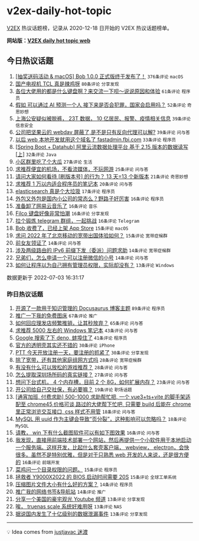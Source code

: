 # v2ex-daily-hot-topic

[V2EX](https://www.v2ex.com/) 热议话题榜，记录从 2020-12-18 日开始的 V2EX 热议话题榜单。

**网站版：[V2EX daily hot topic web](https://boojack.github.io/v2ex-daily-hot-topic-web/)**

## 今日热议话题

<!-- TODAY BEGIN -->

1. [[抽奖送码活动 & macOS] Bob 1.0.0 正式版终于发布了！](https://www.v2ex.com/t/863800) `376条评论` `macOS`
1. [国产电视机 TCL 真是辣鸡呀](https://www.v2ex.com/t/863737) `80条评论` `分享发现`
1. [各位大佬用的都是什么键盘啊？来交流一下呗～说说原因和体验](https://www.v2ex.com/t/863798) `61条评论` `程序员`
1. [假如 可以通过 AI 预测一个人 接下来是否会犯罪，国家会启用吗？](https://www.v2ex.com/t/863801) `52条评论` `奇思妙想`
1. [上海公安疑似被脱裤， 23T 数据， 10 亿居民、报警、疫情相关信息](https://www.v2ex.com/t/863785) `39条评论` `信息安全`
1. [公司把坚果云的 webdav 屏蔽了,是不是只有反向代理可以解?](https://www.v2ex.com/t/863722) `39条评论` `问与答`
1. [以后 web 本地开发就用这个域名了 fastadmin.fbi.com](https://www.v2ex.com/t/863767) `33条评论` `程序员`
1. [[Spring Boot + Datahub] 阿里云流数据处理平台 基于 2.15 版本的数据读写 [上]](https://www.v2ex.com/t/863778) `32条评论` `Java`
1. [小区群里吃了个大瓜](https://www.v2ex.com/t/863724) `27条评论` `生活`
1. [求推荐便宜的机场，不看流媒体，不玩网游](https://www.v2ex.com/t/863726) `25条评论` `问与答`
1. [请问大家如何看待 [刷版本号] 的行为？ 13 天=13 个新版本](https://www.v2ex.com/t/863770) `21条评论` `奇思妙想`
1. [求推荐 1 万以内适合程序员的笔记本](https://www.v2ex.com/t/863820) `20条评论` `问与答`
1. [elasticsearch 真是个大垃圾](https://www.v2ex.com/t/863836) `17条评论` `程序员`
1. [外包又外包是国内小公司的常态么？野路子好厉害](https://www.v2ex.com/t/863823) `16条评论` `程序员`
1. [准备卸了网易云音乐了](https://www.v2ex.com/t/863769) `16条评论` `音乐`
1. [Filco 键盘好像非常怕潮](https://www.v2ex.com/t/863763) `16条评论` `分享发现`
1. [拉个锻炼 telegram 群组，一起挑战](https://www.v2ex.com/t/863734) `16条评论` `Telegram`
1. [Bob 收费了，已经上架 App Store](https://www.v2ex.com/t/863819) `15条评论` `macOS`
1. [求问 2022 年了北京移动的宽带出国体验如何？](https://www.v2ex.com/t/863720) `15条评论` `宽带症候群`
1. [前女友领证了](https://www.v2ex.com/t/863818) `14条评论` `问与答`
1. [涉及两级路由的 IPv6 前缀下发（委派）问题求助](https://www.v2ex.com/t/863738) `14条评论` `宽带症候群`
1. [兄弟们，怎么申请一个可以注册微信的小号](https://www.v2ex.com/t/863721) `14条评论` `问与答`
1. [如何让程序以为自己拥有管理员权限，实际却没有？](https://www.v2ex.com/t/863736) `13条评论` `Windows`

数据更新于 2022-07-03 16:31:17

<!-- TODAY END -->

### 昨日热议话题

<!-- YESTERDAY BEGIN -->

1. [开源了一款用于知识管理的 Docusaurus 博客主题](https://www.v2ex.com/t/863618) `89条评论` `程序员`
1. [推广一下我的免费图床](https://www.v2ex.com/t/863571) `67条评论` `推广`
1. [如何回应理发店频繁推销，让其秒放弃？](https://www.v2ex.com/t/863606) `65条评论` `问与答`
1. [求推荐 5000 左右的 Windows 笔记本](https://www.v2ex.com/t/863572) `43条评论` `问与答`
1. [Google 搜索了下 deno, 蚌埠住了](https://www.v2ex.com/t/863573) `41条评论` `程序员`
1. [官方的透明壳其实还不错的](https://www.v2ex.com/t/863609) `30条评论` `iPhone`
1. [PTT 今天开放注册一天，要注册的抓紧了](https://www.v2ex.com/t/863601) `30条评论` `分享发现`
1. [除了宽带，还有其他家庭组网方式吗](https://www.v2ex.com/t/863596) `28条评论` `宽带症候群`
1. [有没有什么可以放松的游戏推荐？](https://www.v2ex.com/t/863658) `28条评论` `问与答`
1. [怎么提取深圳场所码的真实链接？](https://www.v2ex.com/t/863661) `27条评论` `问与答`
1. [想问下台式机， 4 个内存槽，目前 2 个 8G，如何扩展内存？](https://www.v2ex.com/t/863581) `23条评论` `问与答`
1. [开公司给自己交社保，有必要嘛？](https://www.v2ex.com/t/863660) `19条评论` `职场话题`
1. [[通宵加班, 付费求助] 500-1000 求助帮忙把, 一个 vue3+ts+vite 的脚手架适配至 chrome45,价格可谈,路过的大佬帮下忙吧, 只需要 build 后能在 chrome 里正常浏览交互接口, css 样式不用管](https://www.v2ex.com/t/863679) `18条评论` `问与答`
1. [MySQL 用 uuid 作为主键会导致“页分裂”，这种影响可以忽略吗？](https://www.v2ex.com/t/863662) `18条评论` `MySQL`
1. [请教， win 下有什么截图软件可以有如下图效果](https://www.v2ex.com/t/863672) `16条评论` `问与答`
1. [我发现，直接用前端技术部署一个网站，然后再提供一个小软件用于本地启动一个服务端。这样开发，比起什么套壳客户端， webview， electron，会快很多。虽然不是特别优雅，但是对于只熟悉 web 开发的人来说，还是很方便的](https://www.v2ex.com/t/863576) `16条评论` `前端开发`
1. [菜鸡问一个目录权限的问题。](https://www.v2ex.com/t/863624) `15条评论` `程序员`
1. [拯救者 Y9000X2022 的 BIOS 启动时间需要 20S](https://www.v2ex.com/t/863566) `15条评论` `全球工单系统`
1. [压缩图片文件大小有什么好的方案？](https://www.v2ex.com/t/863667) `14条评论` `程序员`
1. [推广我的网络书签&导航站](https://www.v2ex.com/t/863577) `14条评论` `推广`
1. [分享一个美国的豪宅观光 Youtube 频道](https://www.v2ex.com/t/863691) `13条评论` `分享发现`
1. [唉， truenas scale 系统好难用呀](https://www.v2ex.com/t/863687) `13条评论` `NAS`
1. [据说国内发生了十亿级别的数据泄漏事件](https://www.v2ex.com/t/863713) `13条评论` `分享发现`

<!-- YESTERDAY END -->

---

💡 Idea comes from [justjavac 迷渡](https://github.com/justjavac/)
